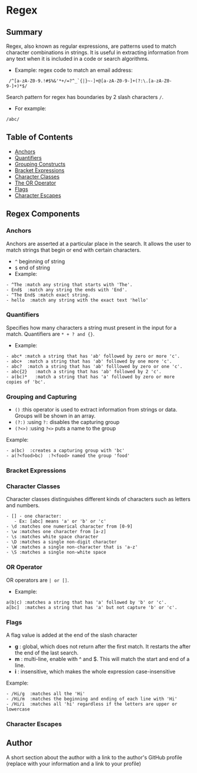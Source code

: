 # Regex

## Summary

Regex, also known as regular expressions, are patterns used to match character combinations in strings.  It is useful in extracting information from any text when it is included in a code or search algorithms. 
- Example: regex code to match an email address:
```
 /^[a-zA-Z0-9.!#$%&'*+/=?^_`{|}~-]+@[a-zA-Z0-9-]+(?:\.[a-zA-Z0-9-]+)*$/
```

Search pattern for regex has boundaries by 2 slash characters `/`.
- For example: 
```
/abc/
```

## Table of Contents

- [Anchors](#anchors)
- [Quantifiers](#quantifiers)
- [Grouping Constructs](#grouping-constructs)
- [Bracket Expressions](#bracket-expressions)
- [Character Classes](#character-classes)
- [The OR Operator](#the-or-operator)
- [Flags](#flags)
- [Character Escapes](#character-escapes)

## Regex Components

### Anchors

Anchors are asserted at a particular place in the search.  It allows the user to match strings that begin or end  with certain characters.
- `^` beginning of string
- `$` end of string
- Example:  
```
- ^The :match any string that starts with 'The'.
- End$  :match any string the ends with 'End'.
- ^The End$ :match exact string.
- hello  :match any string with the exact text 'hello' 
```

### Quantifiers
Specifies how many characters a string must present in the input for a match. Quantifiers are `* + ? and {}`.
- Example: 
```
- abc* :match a string that has 'ab' followed by zero or more 'c'.
- abc+  :match a string that has 'ab' followed by one more 'c'.
- abc?  :match a string that has 'ab' folllowed by zero or one 'c'.
- abc{2}   :match a string that has 'ab' followed by 2 'c'.
- a(bc)*   :match a string that has 'a' followed by zero or more copies of 'bc'.  
```

### Grouping and Capturing
- `()` :this operator is used to extract information from strings or data. Groups will be shown in an array. 
- `(?:)`  :using `?:` disables the capturing group
- `(?<>)`  :using `?<>` puts a name to the group

Example:
```
- a(bc)  :creates a capturing group with 'bc'
- a(?<food>bc)  :?<food> named the group 'food'
```

### Bracket Expressions

### Character Classes
 Character classes distinguishes different kinds of characters such as letters and numbers. 
```
- [] - one character:
   - Ex: [abc] means 'a' or 'b' or 'c'
- \d :matches one numerical character from [0-9]
- \w :matches one character from [a-z]
- \s :matches white space character
- \D :matches a single non-digit character
- \W :matches a single non-character that is 'a-z'
- \S :matches a single non-white space
```

### OR Operator
 OR operators are `| or []`.
- Example: 
```
a(b|c) :matches a string that has 'a' followed by 'b' or 'c'.
a[bc]  :matches a string that has 'a' but not capture 'b' or 'c'.
```

### Flags
A flag value is added at the end of the slash character 
- **g** : global, which does not return after the first match.  It restarts the after the end of the last search.
- **m** : multi-line, enable with ^ and $. This will match the start and end of a line.
- **i** : insensitive, which makes the whole expression case-insensitive

Example: 
```
- /Hi/g  :matches all the 'Hi'
- /Hi/m  :matches the beginning and ending of each line with 'Hi'
- /Hi/i  :matches all 'hi' regardless if the letters are upper or lowercase 
```

### Character Escapes

## Author

A short section about the author with a link to the author's GitHub profile (replace with your information and a link to your profile)

